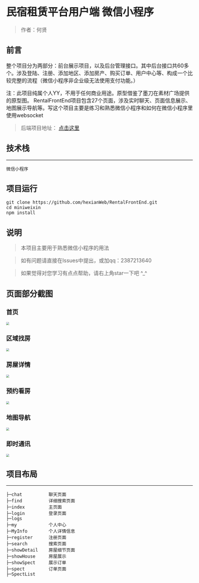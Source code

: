 # 民宿租赁平台用户端 微信小程序

> 作者：何贤

## 前言


整个项目分为两部分：前台展示项目，以及后台管理接口。其中后台接口共60多个。涉及登陆、注册、添加地区、添加房产、购买订单、用户中心等、构成一个比较完整的流程（微信小程序非企业级无法使用支付功能。）

注：此项目纯属个人YY，不用于任何商业用途。原型借鉴了墨刀在素材广场提供的原型图。
RentalFrontEnd项目包含27个页面，涉及实时聊天、页面信息展示、地图展示导航等。写这个项目主要是练习和熟悉微信小程序和如何在微信小程序里使用websocket

> 后端项目地址： [点击这里](https://github.com/hexianWeb/RentalSystemBackend)

## 技术栈

----------

```
微信小程序
```



## 项目运行

````
git clone https://github.com/hexianWeb/RentalFrontEnd.git
cd miniweixin
npm install 
````



## 说明

> 本项目主要用于熟悉微信小程序的用法

> 如有问题请直接在Issues中提出，或加qq：2387213640

> 如果觉得对您学习有点点帮助，请右上角star一下吧 ^_^

## 页面部分截图

### 首页

<img src="./ReadMeImg/首页.gif" style="zoom: 50%;" />

### 区域找房

<img src="./ReadMeImg/区域找房.gif" style="zoom: 50%;" />

### 房屋详情

<img src="./ReadMeImg/房屋详情.gif" style="zoom: 50%;" />


### 预约看房
<img src="./ReadMeImg/详情看房.gif" style="zoom: 50%;" />


### 地图导航
<img src="./ReadMeImg/地图导航.gif" style="zoom: 50%;" />

### 即时通讯

<img src="./ReadMeImg/即时通讯.gif" style="zoom: 50%;" />

## 项目布局

--------

```
├─chat			聊天页面
├─find			详细搜索页面
├─index			主页面	
├─login			登录页面
├─logs
├─my			个人中心
├─MyInfo		个人详情信息
├─register		注册页面		
├─search		搜索页面		
├─showDetail	房屋细节页面
├─showHouse		房屋展示
├─showSpect		展示订单
├─spect			订单页面
├─SpectList
```


